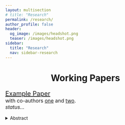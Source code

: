 ```yaml
---
layout: multisection
# title: "Research"
permalink: /research/
author_profile: false
header:
  og_image: /images/headshot.png
  teaser: /images/headshot.png
sidebar:
  title: "Research"
  nav: sidebar-research
---
```


<h1 id="working_papers" style="text-align:center;">Working Papers</h1> 

<h2 id="example_paper_ref" style="font-size: 1.25rem; font-weight: normal; margin-top: 1em;"> <a href="/404/">
  Example Paper</a><br>
  <span style="font-size: 1rem;">with co-authors <a href="/404/">one</a> and <a href="/404/">two</a>.</span><br>
  <span style="font-size: 1rem; font-style: italic;">status...</span>
</h2>

<details>
<summary>Abstract</summary>
<div class="quote__container">
  <div class="quote__minipage">
    <blockquote>
    	Lorem ipsum dolor sit amet, consectetur adipiscing elit, sed do eiusmod tempor incididunt ut labore et dolore magna aliqua. Ut enim ad minim veniam, quis nostrud exercitation ullamco laboris nisi ut aliquip ex ea commodo consequat. Duis aute irure dolor in reprehenderit in voluptate velit esse cillum dolore eu fugiat nulla pariatur. Excepteur sint occaecat cupidatat non proident, sunt in culpa qui officia deserunt mollit anim id est laborum.
    </blockquote>
  </div>
</div>
</details>

